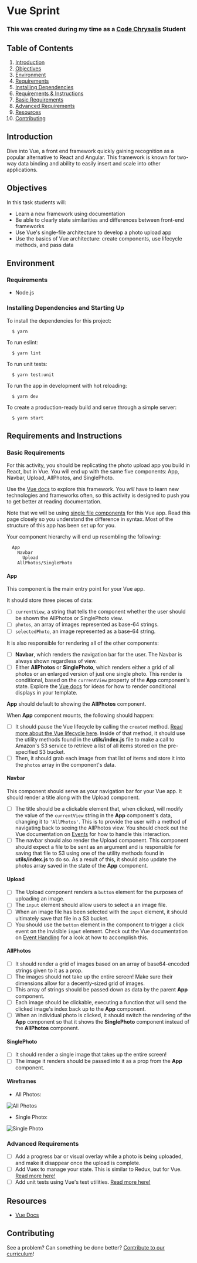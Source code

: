 # Vue Sprint
### This was created during my time as a [Code Chrysalis](https://codechrysalis.io) Student

## Table of Contents

1.  [Introduction](#introduction)
1.  [Objectives](#objectives)
1.  [Environment](#environment)
1.  [Requirements](#requirements)
1.  [Installing Dependencies](#installing-dependencies)
1.  [Requirements & Instructions](#objectives-and-instructions)
1.  [Basic Requirements](#basic-requirements)
1.  [Advanced Requirements](#advanced)
1.  [Resources](#resources)
1.  [Contributing](#contributing)

## Introduction

Dive into Vue, a front end framework quickly gaining recognition as a popular alternative to React and Angular. This framework is known for two-way data binding and ability to easily insert and scale into other applications.

## Objectives

In this task students will:

- Learn a new framework using documentation
- Be able to clearly state similarities and differences between front-end frameworks
- Use Vue's single-file architecture to develop a photo upload app
- Use the basics of Vue architecture: create components, use lifecycle methods, and pass data

## Environment

### Requirements

- Node.js

### Installing Dependencies and Starting Up

To install the dependencies for this project:

```shell
  $ yarn
```

To run eslint:

```shell
  $ yarn lint
```

To run unit tests:

```shell
  $ yarn test:unit
```

To run the app in development with hot reloading:

```shell
  $ yarn dev
```

To create a production-ready build and serve through a simple server:

```shell
  $ yarn start
```

## Requirements and Instructions

### Basic Requirements

For this activity, you should be replicating the photo upload app you build in React, but in Vue. You will end up with the same five components: App, Navbar, Upload, AllPhotos, and SinglePhoto.

Use the [Vue docs](https://vuejs.org/v2/guide/) to explore this framework. You _will_ have to learn new technologies and frameworks often, so this activity is designed to push you to get better at reading documentation.

Note that we will be using [single file components](https://vuejs.org/v2/guide/single-file-components.html) for this Vue app. Read this page closely so you understand the difference in syntax. Most of the structure of this app has been set up for you.

Your component hierarchy will end up resembling the following:

```
  App
    Navbar
      Upload
    AllPhotos/SinglePhoto
```

#### App

This component is the main entry point for your Vue app.

It should store three pieces of data:

- [ ] `currentView`, a string that tells the component whether the user should be shown the AllPhotos or SinglePhoto view.
- [ ] `photos`, an array of images represented as base-64 strings.
- [ ] `selectedPhoto`, an image represented as a base-64 string.

It is also responsible for rendering all of the other components:

- [ ] **Navbar**, which renders the navigation bar for the user. The Navbar is always shown regardless of view.
- [ ] Either **AllPhotos** or **SinglePhoto**, which renders either a grid of all photos or an enlarged version of just one single photo. This render is conditional, based on the `currentView` property of the **App** component's state. Explore the [Vue docs](https://vuejs.org/v2/guide/conditional.html) for ideas for how to render conditional displays in your template.

**App** should default to showing the **AllPhotos** component.

When **App** component mounts, the following should happen:

- [ ] It should pause the Vue lifecycle by calling the `created` method. [Read more about the Vue lifecycle here](https://alligator.io/vuejs/component-lifecycle/). Inside of that method, it should use the utility methods found in the **utils/index.js** file to make a call to Amazon's S3 service to retrieve a list of all items stored on the pre-specified S3 bucket.
- [ ] Then, it should grab each image from that list of items and store it into the `photos` array in the component's data.

#### Navbar

This component should serve as your navigation bar for your Vue app. It should render a title along with the Upload component.

- [ ] The title should be a clickable element that, when clicked, will modify the value of the `currentView` string in the **App** component's data, changing it to `'AllPhotos'`. This is to provide the user with a method of navigating back to seeing the AllPhotos view. You should check out the Vue documentation on [Events](https://vuejs.org/v2/guide/components.html#Sending-Messages-to-Parents-with-Events) for how to handle this interaction.
- [ ] The navbar should also render the Upload component. This component should expect a file to be sent as an argument and is responsible for saving that file to S3 using one of the utility methods found in **utils/index.js** to do so. As a result of this, it should also update the photos array saved in the state of the **App** component.

#### Upload

- [ ] The Upload component renders a `button` element for the purposes of uploading an image.
- [ ] The `input` element should allow users to select a an image file.
- [ ] When an image file has been selected with the `input` element, it should ultimately save that file in a S3 bucket.
- [ ] You should use the `button` element in the component to trigger a click event on the invisible `input` element. Check out the Vue documentation on [Event Handling](https://vuejs.org/v2/guide/events.html) for a look at how to accomplish this.

#### AllPhotos

- [ ] It should render a grid of images based on an array of base64-encoded strings given to it as a prop.
- [ ] The images should not take up the entire screen! Make sure their dimensions allow for a decently-sized grid of images.
- [ ] This array of strings should be passed down as data by the parent **App** component.
- [ ] Each image should be clickable, executing a function that will send the clicked image's index back up to the **App** component.
- [ ] When an individual photo is clicked, it should switch the rendering of the **App** component so that it shows the **SinglePhoto** component instead of the **AllPhotos** component.

#### SinglePhoto

- [ ] It should render a single image that takes up the entire screen!
- [ ] The image it renders should be passed into it as a prop from the **App** component.

#### Wireframes

- All Photos:

![All Photos](./img/multi_view.png)

- Single Photo:

![Single Photo](./img/single_view.png)

### Advanced Requirements

- [ ] Add a progress bar or visual overlay while a photo is being uploaded, and make it disappear once the upload is complete.
- [ ] Add Vuex to manage your state. This is similar to Redux, but for Vue. [Read more here!](https://vuex.vuejs.org/guide/)
- [ ] Add unit tests using Vue's test utilities. [Read more here!](https://vuejs.org/v2/guide/unit-testing.html)

## Resources

- [Vue Docs](https://vuejs.org/)

## Contributing

See a problem? Can something be done better? [Contribute to our curriculum](mailto:hello@codechrysalis.io)!
